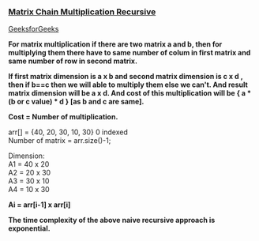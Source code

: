 ### [Matrix Chain Multiplication Recursive](https://www.youtube.com/watch?v=kMK148J9qEE&list=PL_z_8CaSLPWekqhdCPmFohncHwz8TY2Go&index=34)  
[GeeksforGeeks](https://www.geeksforgeeks.org/matrix-chain-multiplication-dp-8/)   

**For matrix multiplication if there are two matrix a and b, then for multiplying them there have to same number of colum in first matrix and same number of row in second
matrix.**   

**If first matrix dimension is a x b and second matrix dimension is c x d , then if b==c then we will able to multiply them else we can't. And result matrix dimension 
will be a x d. And cost of this multiplication will be { a * (b or c value) * d } [as b and c are same].**      

**Cost = Number of multiplication.**   

arr[] = {40, 20, 30, 10, 30} 0 indexed   
Number of matrix = arr.size()-1;      

Dimension:   
A1 = 40 x 20   
A2 = 20 x 30   
A3 = 30 x 10    
A4 = 10 x 30   

**Ai = arr[i-1] x arr[i]**     

**The time complexity of the above naive recursive approach is exponential.**   
